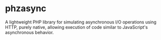 # phzasync
A lightweight PHP library for simulating asynchronous I/O operations using HTTP, purely native, allowing execution of code similar to JavaScript's asynchronous behavior.
